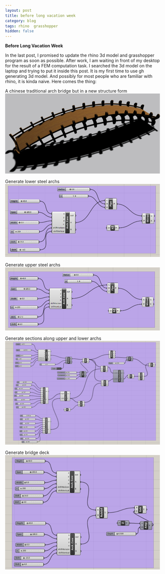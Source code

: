 ```yaml
---
layout: post
title: before long vacation week
category: blog
tags: rhino  grasshopper
hidden: false
---
```

**Before Long Vacation Week**

In the last post, I promised to update the rhino 3d model and grasshopper program as soon as possible. After work, I am waiting in front of my desktop for the result of a FEM computation task. I searched the 3d model on the laptop and trying to put it inside this post. It is my first time to use gh generating 3d model. And possibly for most people who are familiar with rhino, it is kinda naive. Here comes the thing:


A chinese traditional arch bridge but in a new structure form
![A chinese traditional arch bridge but in a new structure form](/assets/img/2019-09-30/1.png)

Generate lower steel archs
![The lower steel archs](/assets/img/2019-09-30/2.png)

Generate upper steel archs
![The upper steel archs](/assets/img/2019-09-30/3.png)

Generate sections along upper and lower archs
![Generate sections along upper and lower archs](/assets/img/2019-09-30/5.png)

Generate bridge deck
![Generate bridge deck](/assets/img/2019-09-30/4.png)